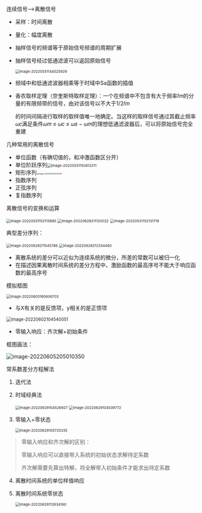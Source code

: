 连续信号-->离散信号

* 采样：时间离散
* 量化：幅度离散

* 抽样信号的频谱等于原始信号频谱的周期扩展

* 抽样信号经过低通滤波可以返回原始信号

  <img src="./笔记图片/image-20220531144525929.png" alt="image-20220531144525929" style="zoom:67%;" />

* 频域中和低通滤波器相乘等于时域中Sa函数的插值

* 香农取样定理（奈奎斯特取样定理）：一个在频谱中不包含有大于频率𝑓𝑚的分量的有限频带的信号，由对该信号以不大于1/2𝑓𝑚

  的时间间隔进行取样的取样值唯一地确定。当这样的取样信号通过其截止频率𝜔𝑐满足条件𝜔𝑚 ≤ 𝜔𝑐 ≤ 𝜔𝑠 − 𝜔𝑚的理想低通滤波器后，可以将原始信号完全重建

几种常用的离散信号

* 单位函数（有确切值的，和冲激函数区分开）
* 单位阶跃序列<img src="笔记图片/image-20220531150812211.png" alt="image-20220531150812211" style="zoom:67%;" />
* 矩形序列<img src="笔记图片/image-20220628210742139.png" alt="image-20220628210742139" style="zoom:33%;" />
* 指数序列
* 正弦序列
* 复指数序列

离散信号的变换和运算

<img src="笔记图片/image-20220531152113885.png" alt="image-20220531152113885" style="zoom:67%;" />

<img src="笔记图片/image-20220628211120022.png" alt="image-20220628211120022" style="zoom:67%;" />

<img src="笔记图片/image-20220531152131719.png" alt="image-20220531152131719" style="zoom:67%;" />

典型差分序列：

<img src="笔记图片/image-20220628211545786.png" alt="image-20220628211545786" style="zoom:67%;" />

<img src="笔记图片/image-20220628212334460.png" alt="image-20220628212334460" style="zoom:67%;" />

* 离散系统的差分可以近似为连续系统的微分，所差的常数可以被归一化
* 在描述因果离散时间系统的差分方程中，激励函数的最高序号不能大于响应函数的最高序号

模拟框图

<img src="./笔记图片/image-20220605160606703.png" alt="image-20220605160606703" style="zoom:67%;" />



* 与X有关的是反馈项，y相关的是正馈项

<img src="笔记图片/image-20220602104540051.png" alt="image-20220602104540051" style="zoom:80%;" />



* 零输入响应：齐次解+初始条件

框图画法：

![image-20220605205010350](./笔记图片/image-20220605205010350.png)

常系数差分方程解法

1. 迭代法

2. 时域经典法

   <img src="笔记图片/image-20220629104526927.png" alt="image-20220629104526927" style="zoom:67%;" />

   <img src="笔记图片/image-20220629104539772.png" alt="image-20220629104539772" style="zoom:67%;" />

3. 零输入+零状态

   <img src="笔记图片/image-20220629105725335.png" alt="image-20220629105725335" style="zoom:67%;" />

>零输入响应和齐次解的区别：
>
>零输入响应可以直接带入系统的初始状态求解待定系数
>
>齐次解需要先算出特解，将全解带入初始条件才能求出待定系数

4. 离散时间系统的单位样值响应

5. 离散时间系统零状态

   <img src="笔记图片/image-20220629112634160.png" alt="image-20220629112634160" style="zoom:67%;" />